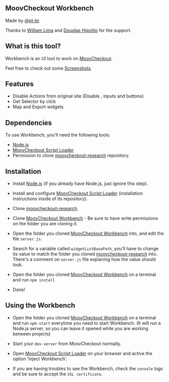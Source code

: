 MoovCheckout Workbench
---

Made by [@pt-br](https://github.com/pt-br)

Thanks to [William Lima](https://github.com/williammustaffa) and [Douglas Hipolito](https://github.com/douglashipolito) for the support.

What is this tool?
---
Workbench is an UI tool to work on [MoovCheckout](http://www.moovweb.com/moovcheckout/).

Feel free to check out some [Screenshots](http://imgur.com/a/cqV6W).

Features
---
- Disable Actions from original site (Disable <a>, inputs and buttons)
- Get Selector by click
- Map and Export widgets

Dependencies
---
To use Workbench, you'll need the following tools:
 - [Node.js](http://www.liquidweb.com/kb/how-to-install-node-js-via-nvm-node-version-manager-on-ubuntu-14-04-lts/)
 - [MoovCheckout Script Loader](https://github.com/intelimen/moovweb/tree/moovcheckout/tools/mc-loader)
 - Permission to clone [moovcheckout-research](https://github.com/moovweb/moovcheckout-research) repository.

Installation
---

- Install [Node.js](http://www.liquidweb.com/kb/how-to-install-node-js-via-nvm-node-version-manager-on-ubuntu-14-04-lts/) (if you already have Node.js, just ignore this step).
- Install and configure [MoovCheckout Script Loader](https://github.com/intelimen/moovweb/tree/moovcheckout/tools/mc-loader) (installation instructions inside of its repository).

- Clone [moovcheckout-research](https://github.com/moovweb/moovcheckout-research).

- Clone [MoovCheckout Workbench](https://github.com/pt-br/mc-workbench) - Be sure to have write permissions on the folder you are cloning it.

- Open the folder you cloned [MoovCheckout Workbench](https://github.com/pt-br/mc-workbench) into, and edit the file `server.js`.

- Search for a variable called `widgetListBasePath`, you'll have to change its value to match the folder you cloned [moovcheckout-research](https://github.com/moovweb/moovcheckout-research) into. There's a comment on `server.js` file explaning how the value should look.

- Open the folder you cloned [MoovCheckout Workbench](https://github.com/pt-br/mc-workbench) on a terminal and run
`npm install`
- Done!

Using the Workbench
---
- Open the folder you cloned [MoovCheckout Workbench](https://github.com/pt-br/mc-workbench) on a terminal and run
`npm start` everytime you need to start Workbench. (It will run a Node.js server, so you can leave it opened while you are working between projects)

- Start your `dev-server` from MoovCheckout normally.

- Open [MoovCheckout Script Loader](https://github.com/intelimen/moovweb/tree/moovcheckout/tools/mc-loader) on your browser and active the option 'Inject Workbench'.

- If you are having troubles to see the Workbench, check the `console` logs and be sure to accept the `SSL certificate`.



